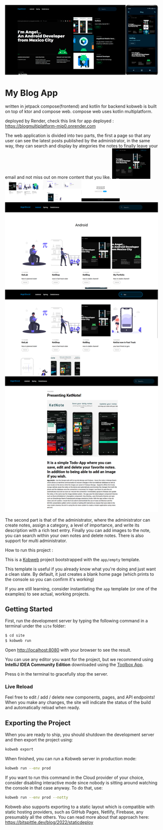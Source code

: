<img src="blogaaap.png">

# My Blog App

written in jetpack compose(frontend) and kotlin for backend
kobweb is built on top of ktor and compose web.
compose web uses kotlin multiplatform.

deployed by Render, check this link for app deployed : https://blogmultiplatform-mip0.onrender.com

The web application is divided into two parts, the first a page so that any user can see the latest posts published by the administrator, in the same way, they can search and display by ategories the notes to finally leave your email and not miss out on more content that you like.
<img src="screen13.png" height='100' width='25%' ><img src="screen12.png"  width='25%'><img src="screen11.png"  width='25%'><img src="screen10.png" width='25%' ><img src="screen9.png"><img src="screen8.png"><img src="screen7.png">

The second part is that of the administrator, where the administrator can create notes, assign a category, a level of importance, and write its description with a rich text entry.
Finally you can add images to the note, you can search within your own notes and delete notes.
There is also support for multi administrator.

How to run this project :

This is a [Kobweb](https://github.com/varabyte/kobweb) project bootstrapped with the `app/empty` template.

This template is useful if you already know what you're doing and just want a clean slate. By default, it
just creates a blank home page (which prints to the console so you can confirm it's working)

If you are still learning, consider instantiating the `app` template (or one of the examples) to see actual,
working projects.

## Getting Started

First, run the development server by typing the following command in a terminal under the `site` folder:

```bash
$ cd site
$ kobweb run
```

Open [http://localhost:8080](http://localhost:8080) with your browser to see the result.

You can use any editor you want for the project, but we recommend using **IntelliJ IDEA Community Edition** downloaded
using the [Toolbox App](https://www.jetbrains.com/toolbox-app/).

Press `Q` in the terminal to gracefully stop the server.

### Live Reload

Feel free to edit / add / delete new components, pages, and API endpoints! When you make any changes, the site will
indicate the status of the build and automatically reload when ready.

## Exporting the Project

When you are ready to ship, you should shutdown the development server and then export the project using:

```bash
kobweb export
```

When finished, you can run a Kobweb server in production mode:

```bash
kobweb run --env prod
```

If you want to run this command in the Cloud provider of your choice, consider disabling interactive mode since nobody
is sitting around watching the console in that case anyway. To do that, use:

```bash
kobweb run --env prod --notty
```

Kobweb also supports exporting to a static layout which is compatible with static hosting providers, such as GitHub
Pages, Netlify, Firebase, any presumably all the others. You can read more about that approach here:
https://bitspittle.dev/blog/2022/staticdeploy
